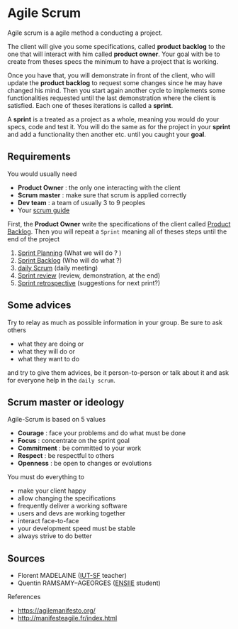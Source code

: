 # Agile Scrum

Agile scrum is a agile method a conducting a project.

The client will give you some specifications,
called **product backlog** to the one that will
interact with him called **product owner**. Your goal
with be to create from theses specs the minimum to
have a project that is working.

Once you have that, you will demonstrate in front of
the client, who will update the **product backlog**
to request some changes since he may have changed his
mind. Then you start again another cycle to implements
some functionalities requested until the last demonstration
where the client is satisfied. Each one of theses iterations
is called a **sprint**.

A **sprint** is a treated as a project as a whole, meaning
you would do your specs, code and test it. You will do the same
as for the project in your **sprint** and add a functionality
then another etc. until you caught your **goal**.

<div class="sl"></div>

## Requirements

You would usually need

* **Product Owner** : the only one interacting with the client
* **Scrum master** : make sure that scrum is applied correctly
* **Dev team** : a team of usually 3 to 9 peoples
* Your [scrum guide](https://agilemanifesto.org/)

First, the **Product Owner** write the specifications of the client
called [Product Backlog](product-backlog.md).
Then you will repeat a ``Sprint`` meaning all
of theses steps until the end of the project

1. [Sprint Planning](sprint/planning.md) <span class="tms">(What we will do ? )</span>
2. [Sprint Backlog](sprint/backlog.md) <span class="tms">(Who will do what ?)</span>
3. [daily Scrum](sprint/daily.md) <span class="tms">(daily meeting)</span>
4. [Sprint review](sprint/review.md) <span class="tms">(review, demonstration, at the end)</span>
5. [Sprint retrospective](sprint/retrospective.md) <span class="tms">(suggestions for next print?)</span>

<div class="sr"></div>

## Some advices

Try to relay as much as possible information in your group. Be sure to ask others

* what they are doing or
* what they will do or
* what they want to do

and try to give them advices, be it person-to-person or talk about it and ask
for everyone help in the ``daily scrum``.

<div class="sl"></div>

## Scrum master or ideology

Agile-Scrum is based on 5 values

* **Courage** : face your problems and do what must be done
* **Focus** : concentrate on the sprint goal
* **Commitment** : be committed to your work
* **Respect** : be respectful to others
* **Openness** : be open to changes or evolutions

You must do everything to

* make your client happy
* allow changing the specifications
* frequently deliver a working software
* users and devs are working together
* interact face-to-face
* your development speed must be stable
* always strive to do better

<div class="sr"></div>

## Sources

* Florent MADELAINE ([IUT-SF](http://www.iut-fbleau.fr/) teacher)
* Quentin RAMSAMY–AGEORGES ([ENSIIE](https://www.ensiie.fr/) student)

References
* <https://agilemanifesto.org/>
* <http://manifesteagile.fr/index.html>